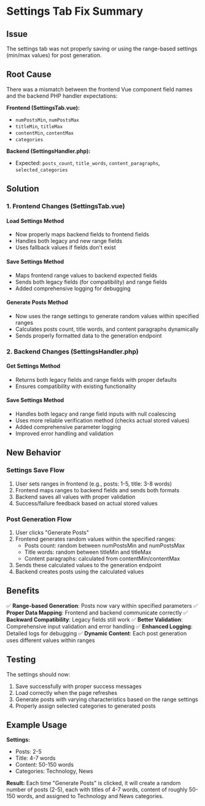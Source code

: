 # Settings Tab Fix Summary

## Issue
The settings tab was not properly saving or using the range-based settings (min/max values) for post generation.

## Root Cause
There was a mismatch between the frontend Vue component field names and the backend PHP handler expectations:

**Frontend (SettingsTab.vue):**
- `numPostsMin`, `numPostsMax`
- `titleMin`, `titleMax` 
- `contentMin`, `contentMax`
- `categories`

**Backend (SettingsHandler.php):**
- Expected: `posts_count`, `title_words`, `content_paragraphs`, `selected_categories`

## Solution

### 1. Frontend Changes (SettingsTab.vue)

#### Load Settings Method
- Now properly maps backend fields to frontend fields
- Handles both legacy and new range fields
- Uses fallback values if fields don't exist

#### Save Settings Method  
- Maps frontend range values to backend expected fields
- Sends both legacy fields (for compatibility) and range fields
- Added comprehensive logging for debugging

#### Generate Posts Method
- Now uses the range settings to generate random values within specified ranges
- Calculates posts count, title words, and content paragraphs dynamically
- Sends properly formatted data to the generation endpoint

### 2. Backend Changes (SettingsHandler.php)

#### Get Settings Method
- Returns both legacy fields and range fields with proper defaults
- Ensures compatibility with existing functionality

#### Save Settings Method
- Handles both legacy and range field inputs with null coalescing
- Uses more reliable verification method (checks actual stored values)
- Added comprehensive parameter logging
- Improved error handling and validation

## New Behavior

### Settings Save Flow
1. User sets ranges in frontend (e.g., posts: 1-5, title: 3-8 words)
2. Frontend maps ranges to backend fields and sends both formats
3. Backend saves all values with proper validation
4. Success/failure feedback based on actual stored values

### Post Generation Flow
1. User clicks "Generate Posts" 
2. Frontend generates random values within the specified ranges:
   - Posts count: random between numPostsMin and numPostsMax
   - Title words: random between titleMin and titleMax  
   - Content paragraphs: calculated from contentMin/contentMax
3. Sends these calculated values to the generation endpoint
4. Backend creates posts using the calculated values

## Benefits

✅ **Range-based Generation**: Posts now vary within specified parameters
✅ **Proper Data Mapping**: Frontend and backend communicate correctly
✅ **Backward Compatibility**: Legacy fields still work
✅ **Better Validation**: Comprehensive input validation and error handling
✅ **Enhanced Logging**: Detailed logs for debugging
✅ **Dynamic Content**: Each post generation uses different values within ranges

## Testing

The settings should now:
1. Save successfully with proper success messages
2. Load correctly when the page refreshes
3. Generate posts with varying characteristics based on the range settings
4. Properly assign selected categories to generated posts

## Example Usage

**Settings:**
- Posts: 2-5
- Title: 4-7 words  
- Content: 50-150 words
- Categories: Technology, News

**Result:** 
Each time "Generate Posts" is clicked, it will create a random number of posts (2-5), each with titles of 4-7 words, content of roughly 50-150 words, and assigned to Technology and News categories.
